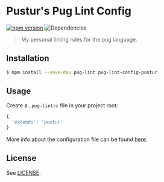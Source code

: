 # Pustur's Pug Lint Config
[![npm version][npm-img]][npm]
![Dependencies][dep-img]

> My personal linting rules for the pug language.

## Installation
```bash
$ npm install --save-dev pug-lint pug-lint-config-pustur
```

## Usage
Create a `.pug-lintrc` file in your project root:

```js
{
  'extends': 'pustur'
}
```

More info about the configuration file can be found [here].

## License
See [LICENSE].

[dep-img]: https://david-dm.org/Pustur/pug-lint-config-pustur.svg
[here]: https://github.com/pugjs/pug-lint#configuration-file
[LICENSE]: https://github.com/Pustur/pug-lint-config-pustur/blob/master/LICENSE
[npm-img]: https://badge.fury.io/js/pug-lint-config-pustur.svg
[npm]: https://badge.fury.io/js/pug-lint-config-pustur
